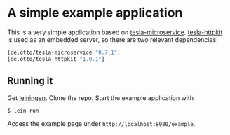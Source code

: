 # A simple example application

This is a very simple application based on [tesla-microservice](https://github.com/otto-de/tesla-microservice). [tesla-httpkit](https://github.com/otto-de/tesla-httpkit) is used as an embedded server, so there are two relevant dependencies:

```clojure
[de.otto/tesla-microservice "0.7.1"]
[de.otto/tesla-httpkit "1.0.1"]
```

## Running it
Get [leiningen](http://leiningen.org/#install). Clone the repo. Start the example application with

`$ lein run`

Access the example page under `http://localhost:8080/example`.
